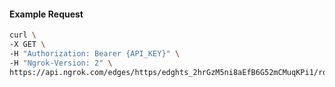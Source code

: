 <!-- Code generated for API Clients. DO NOT EDIT. -->

#### Example Request

```bash
curl \
-X GET \
-H "Authorization: Bearer {API_KEY}" \
-H "Ngrok-Version: 2" \
https://api.ngrok.com/edges/https/edghts_2hrGzM5ni8aEfB6G52mCMuqKPi1/routes/edghtsrt_2hrGzIULjcjob8vBkpdM2UYAY8W/webhook_verification
```
